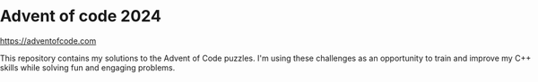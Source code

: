 


<div style="width: 100%; height: 100%; position: absolute; top: 0; left: 0; z-index: -1; background-image: url('https://i.pinimg.com/originals/4a/eb/45/4aeb45671c47449a42d82e0a113ccbfb.gif'); background-blend-mode: screen; background-size: cover;">
<div>
<h1>Advent of code 2024</h1> 
<a href="https://adventofcode.com"> https://adventofcode.com</a>
<p>This repository contains my solutions to the Advent of Code puzzles. I'm using these challenges as an opportunity to train and improve my C++ skills while solving fun and engaging problems.
</p>
</div>

</div>

